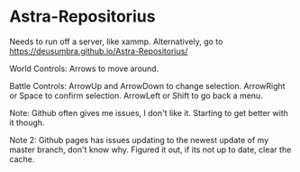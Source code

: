 # Astra-Repositorius
Needs to run off a server, like xammp.
Alternatively, go to https://deusumbra.github.io/Astra-Repositorius/

World Controls: Arrows to move around.

Battle Controls: ArrowUp and ArrowDown to change selection. ArrowRight or Space to confirm selection. ArrowLeft or Shift to go back a menu.

Note: Github often gives me issues, I don't like it. Starting to get better with it though.

Note 2: Github pages has issues updating to the newest update of my master branch, don't know why. Figured it out, if its not up to date, clear the cache.